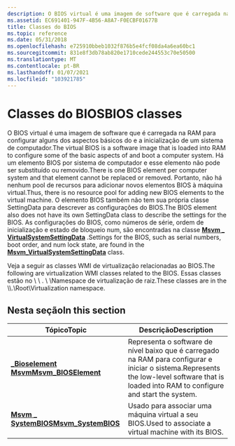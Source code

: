 ```yaml
---
description: O BIOS virtual é uma imagem de software que é carregada na RAM para configurar alguns dos aspectos básicos do e a inicialização de um sistema de computador. Há um elemento BIOS por sistema de computador e esse elemento não pode ser substituído ou removido.
ms.assetid: EC691401-947F-4B56-A8A7-F0ECBF01677B
title: Classes do BIOS
ms.topic: reference
ms.date: 05/31/2018
ms.openlocfilehash: e725910bbeb1032f876b5e4fcf08da4a6ea60bc1
ms.sourcegitcommit: 831e8f3db78ab820e1710cede244553c70e50500
ms.translationtype: MT
ms.contentlocale: pt-BR
ms.lasthandoff: 01/07/2021
ms.locfileid: "103921785"
---
```

# <a name="bios-classes"></a><span data-ttu-id="9b19b-104">Classes do BIOS</span><span class="sxs-lookup"><span data-stu-id="9b19b-104">BIOS classes</span></span>

<span data-ttu-id="9b19b-105">O BIOS virtual é uma imagem de software que é carregada na RAM para configurar alguns dos aspectos básicos do e a inicialização de um sistema de computador.</span><span class="sxs-lookup"><span data-stu-id="9b19b-105">The virtual BIOS is a software image that is loaded into RAM to configure some of the basic aspects of and boot a computer system.</span></span> <span data-ttu-id="9b19b-106">Há um elemento BIOS por sistema de computador e esse elemento não pode ser substituído ou removido.</span><span class="sxs-lookup"><span data-stu-id="9b19b-106">There is one BIOS element per computer system and that element cannot be replaced or removed.</span></span> <span data-ttu-id="9b19b-107">Portanto, não há nenhum pool de recursos para adicionar novos elementos BIOS à máquina virtual.</span><span class="sxs-lookup"><span data-stu-id="9b19b-107">Thus, there is no resource pool for adding new BIOS elements to the virtual machine.</span></span> <span data-ttu-id="9b19b-108">O elemento BIOS também não tem sua própria classe SettingData para descrever as configurações do BIOS.</span><span class="sxs-lookup"><span data-stu-id="9b19b-108">The BIOS element also does not have its own SettingData class to describe the settings for the BIOS.</span></span> <span data-ttu-id="9b19b-109">As configurações do BIOS, como números de série, ordem de inicialização e estado de bloqueio num, são encontradas na classe [**Msvm \_ VirtualSystemSettingData**](msvm-virtualsystemsettingdata.md) .</span><span class="sxs-lookup"><span data-stu-id="9b19b-109">Settings for the BIOS, such as serial numbers, boot order, and num lock state, are found in the [**Msvm\_VirtualSystemSettingData**](msvm-virtualsystemsettingdata.md) class.</span></span>

<span data-ttu-id="9b19b-110">Veja a seguir as classes WMI de virtualização relacionadas ao BIOS.</span><span class="sxs-lookup"><span data-stu-id="9b19b-110">The following are virtualization WMI classes related to the BIOS.</span></span> <span data-ttu-id="9b19b-111">Essas classes estão no \\ \\ . \\ \\Namespace de virtualização de raiz.</span><span class="sxs-lookup"><span data-stu-id="9b19b-111">These classes are in the \\\\.\\Root\\Virtualization namespace.</span></span>

## <a name="in-this-section"></a><span data-ttu-id="9b19b-112">Nesta seção</span><span class="sxs-lookup"><span data-stu-id="9b19b-112">In this section</span></span>



| <span data-ttu-id="9b19b-113">Tópico</span><span class="sxs-lookup"><span data-stu-id="9b19b-113">Topic</span></span>                                                    | <span data-ttu-id="9b19b-114">Descrição</span><span class="sxs-lookup"><span data-stu-id="9b19b-114">Description</span></span>                                                                                             |
|----------------------------------------------------------|---------------------------------------------------------------------------------------------------------|
| [<span data-ttu-id="9b19b-115">**\_Bioselement Msvm**</span><span class="sxs-lookup"><span data-stu-id="9b19b-115">**Msvm\_BIOSElement**</span></span>](msvm-bioselement.md)<br/> | <span data-ttu-id="9b19b-116">Representa o software de nível baixo que é carregado na RAM para configurar e iniciar o sistema.</span><span class="sxs-lookup"><span data-stu-id="9b19b-116">Represents the low-level software that is loaded into RAM to configure and start the system.</span></span><br/> |
| [<span data-ttu-id="9b19b-117">**Msvm \_ SystemBIOS**</span><span class="sxs-lookup"><span data-stu-id="9b19b-117">**Msvm\_SystemBIOS**</span></span>](msvm-systembios.md)<br/>   | <span data-ttu-id="9b19b-118">Usado para associar uma máquina virtual a seu BIOS.</span><span class="sxs-lookup"><span data-stu-id="9b19b-118">Used to associate a virtual machine with its BIOS.</span></span><br/>                                           |



 

 

 




